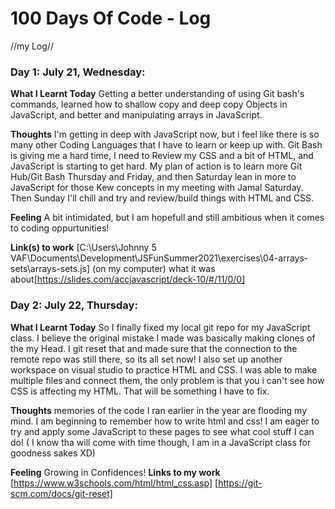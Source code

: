 # 100 Days Of Code - Log
//my Log// 
### Day 1: July 21, Wednesday:

**What I Learnt Today** Getting a better understanding of using Git bash's commands, 
learned how to shallow copy and deep copy Objects in JavaScript, 
and better and manipulating arrays in JavaScript.

**Thoughts** I'm getting in deep with JavaScript now, but i feel like there is so many other Coding Languages that I have to learn or keep up with.
Git Bash is giving me a hard time, I need to Review my CSS and a bit of HTML, and JavaScript is starting to get hard.
My plan of action is to learn more Git Hub/Git Bash Thursday and Friday, and then Saturday lean in more to JavaScript for those Kew concepts in my meeting with Jamal Saturday. 
Then Sunday I'll chill and try and review/build things with HTML and CSS.

**Feeling** A bit intimidated, but I am hopefull and still ambitious when it comes to coding oppurtunities!

**Link(s) to work**
[C:\Users\Johnny 5 VAF\Documents\Development\JSFunSummer2021\exercises\04-arrays-sets\arrays-sets.js] (on my computer)
what it was about[https://slides.com/accjavascript/deck-10/#/11/0/0]

### Day 2: July 22, Thursday:

**What I Learnt Today** So I finally fixed my local git repo for my JavaScript class. I believe the original mistake I made was basically making clones of the my Head.
I git reset that and made sure that the connection to the remote repo was still there, so its all set now! I also set up another workspace on visual studio to practice HTML and CSS.
I was able to make multiple files and connect them, the only problem is that you i can't see how CSS is affecting my HTML. 
That will be something I have to fix.

**Thoughts** memories of the code I ran earlier in the year are flooding my mind. I am beginning to remember how to write html and css!
I am eager to try and apply some JavaScript to these pages to see what cool stuff I can do! ( I know tha will come with time though, I am in a JavaScript class for goodness sakes XD)

**Feeling** Growing in Confidences!
**Links to my work**
[https://www.w3schools.com/html/html_css.asp]
[https://git-scm.com/docs/git-reset]
